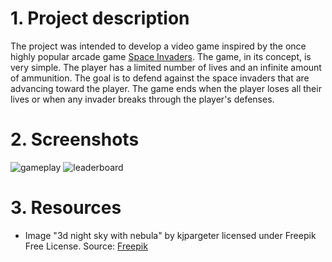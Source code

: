 # 1. Project description
The project was intended to develop a video game inspired by the once highly popular arcade game [Space Invaders](https://en.wikipedia.org/wiki/Space_Invaders). The game, in its concept, is very simple. The player has a limited number of lives and an infinite amount of ammunition. The goal is to defend against the space invaders that are advancing toward the player. The game ends when the player loses all their lives or when any invader breaks through the player's defenses.

# 2. Screenshots
![gameplay](https://github.com/user-attachments/assets/b73bfcc4-2899-4aab-aa23-cac7778dd727)
![leaderboard](https://github.com/user-attachments/assets/60f63370-f1e1-4b1c-bad8-4393dc0e18ea)

# 3. Resources
- Image "3d night sky with nebula" by kjpargeter licensed under Freepik Free License. Source: [Freepik](https://www.freepik.com/free-photo/3d-night-sky-with-nebula_2352384.htm#query=space%20png%20800x600&position=23&from_view=keyword&track=ais_hybrid&uuid=59dd34d2-7988-49cc-b08b-8c1a7d88bf64)
